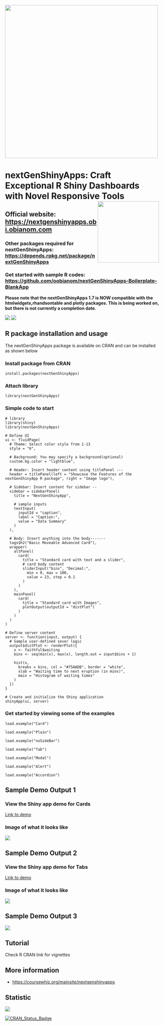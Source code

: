 <img src="https://nextgenshinyapps.obi.obianom.com/adslogo2.png" width = "500">

# nextGenShinyApps: Craft Exceptional R Shiny Dashboards with Novel Responsive Tools <img src="https://coursewhiz.org/shinyappsampleso/hex-nextGenShinyApps.png" width="200" align="right" >
## Official website: https://nextgenshinyapps.obi.obianom.com
### Other packages required for nextGenShinyApps: https://depends.rpkg.net/package/nextGenShinyApps

### Get started with sample R codes: <br>https://github.com/oobianom/nextGenShinyApps-Boilerplate-BlankApp

__Please note that the nextGenShinyApps 1.7 is NOW compatible with the htmlwidgets,rhandsontable and plotly packages. This is being worked on, but there is not currently a completion date.__



![](https://nextgenshinyapps.obi.obianom.com/nextgenshinyapp-3.png)
![](https://nextgenshinyapps.obi.obianom.com/designs/card-design.png)



## R package installation and usage
The nextGenShinyApps package is available on CRAN and can be installed as shown below

### Install package from CRAN

`install.packages(nextGenShinyApps)`

### Attach library 

`library(nextGenShinyApps)`

### Simple code to start

```
# library
library(shiny)
library(nextGenShinyApps)

# Define UI
ui <- fluidPage(
  # Theme: Select color style from 1-13
  style = "6",

  # Background: You may specify a background(optional)
  custom.bg.color = "lightblue",

  # Header: Insert header content using titlePanel ---
  header = titlePanel(left = "Showcase the Features of the nextGenShinyApp R package", right = "Image logo"),

  # Sidebar: Insert content for sidebar --
  sidebar = sidebarPanel(
    title = "NextGenShinyApp",

    # sample inputs
    textInput(
      inputId = "caption",
      label = "Caption:",
      value = "Data Summary"
    )
  ),

  # Body: Insert anything into the body-------
  tags$h2("Basic Moveable Advanced Card"),
  wrapper(
    altPanel(
      card(
        title = "Standard card with text and a slider",
        # card body content
        sliderInput("bins", "Decimal:",
          min = 0, max = 100,
          value = 23, step = 0.1
        )
      )
    ),
    mainPanel(
      card(
        title = "Standard card with Images",
        plotOutput(outputId = "distPlot")
      )
    )
  )
)

# Define server content
server <- function(input, output) {
  # Sample user-defined sever logic
  output$distPlot <- renderPlot({
    x <- faithful$waiting
    bins <- seq(min(x), max(x), length.out = input$bins + 1)

    hist(x,
      breaks = bins, col = "#75AADB", border = "white",
      xlab = "Waiting time to next eruption (in mins)",
      main = "Histogram of waiting times"
    )
  })
}

# Create and initialize the Shiny application
shinyApp(ui, server)
```

### Get started by viewing some of the examples

`load.example("Card")`

`load.example("Plain")`

`load.example("noSideBar")`

`load.example("Tab")`

`load.example("Modal")`

`load.example("Alert")`

`load.example("Accordion")`


## Sample Demo Output 1

### View the Shiny app demo for Cards

[Link to demo](https://r2apps.shinyapps.io/nextgenshinyapps-card/)

### Image of what it looks like

![](https://nextgenshinyapps.obi.obianom.com/nextgenshinyapps.png)

## Sample Demo Output 2

### View the Shiny app demo for Tabs

[Link to demo](https://r2apps.shinyapps.io/nextgenshinyapps-tab/)

### Image of what it looks like

![](https://nextgenshinyapps.obi.obianom.com/nextgenshinyapps3.png)

## Sample Demo Output 3

![](https://nextgenshinyapps.obi.obianom.com/nextgenshinyapps1.png)


## Tutorial

Check R CRAN link for vignettes
 
## More information
 
 - https://coursewhiz.org/mainsite/nextgenshinyapps

## Statistic

[![](https://cranlogs.r-pkg.org/badges/nextGenShinyApps)](https://cran.r-project.org/package=nextGenShinyApps)

[![CRAN\_Status\_Badge](https://www.r-pkg.org/badges/version/nextGenShinyApps)](https://cran.r-project.org/package=nextGenShinyApps)

